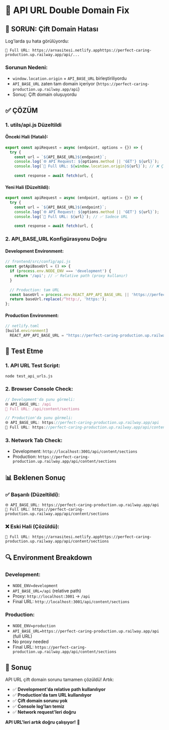 # 🔧 API URL Double Domain Fix

## 🚨 SORUN: Çift Domain Hatası

Log'larda şu hata görülüyordu:
```
🔧 Full URL: https://arnasitesi.netlify.apphttps://perfect-caring-production.up.railway.app/api/...
```

### **Sorunun Nedeni:**
- `window.location.origin` + `API_BASE_URL` birleştiriliyordu
- `API_BASE_URL` zaten tam domain içeriyor (`https://perfect-caring-production.up.railway.app/api`)
- Sonuç: Çift domain oluşuyordu

## ✅ ÇÖZÜM

### **1. utils/api.js Düzeltildi**

#### **Önceki Hali (Hatalı):**
```javascript
export const apiRequest = async (endpoint, options = {}) => {
  try {
    const url = `${API_BASE_URL}${endpoint}`;
    console.log(`🌐 API Request: ${options.method || 'GET'} ${url}`);
    console.log(`🔧 Full URL: ${window.location.origin}${url}`); // ❌ Çift domain!
    
    const response = await fetch(url, {
```

#### **Yeni Hali (Düzeltildi):**
```javascript
export const apiRequest = async (endpoint, options = {}) => {
  try {
    const url = `${API_BASE_URL}${endpoint}`;
    console.log(`🌐 API Request: ${options.method || 'GET'} ${url}`);
    console.log(`🔧 Full URL: ${url}`); // ✅ Sadece URL
    
    const response = await fetch(url, {
```

### **2. API_BASE_URL Konfigürasyonu Doğru**

#### **Development Environment:**
```javascript
// frontend/src/config/api.js
const getApiBaseUrl = () => {
  if (process.env.NODE_ENV === 'development') {
    return '/api'; // ✅ Relative path (proxy kullanır)
  }
  
  // Production: tam URL
  const baseUrl = process.env.REACT_APP_API_BASE_URL || 'https://perfect-caring-production.up.railway.app/api';
  return baseUrl.replace(/^http:/, 'https:');
};
```

#### **Production Environment:**
```javascript
// netlify.toml
[build.environment]
  REACT_APP_API_BASE_URL = "https://perfect-caring-production.up.railway.app/api"
```

## 🚀 **Test Etme**

### **1. API URL Test Script:**
```bash
node test_api_urls.js
```

### **2. Browser Console Check:**
```javascript
// Development'da şunu görmeli:
🌐 API_BASE_URL: /api
🔧 Full URL: /api/content/sections

// Production'da şunu görmeli:
🌐 API_BASE_URL: https://perfect-caring-production.up.railway.app/api
🔧 Full URL: https://perfect-caring-production.up.railway.app/api/content/sections
```

### **3. Network Tab Check:**
- Development: `http://localhost:3001/api/content/sections`
- Production: `https://perfect-caring-production.up.railway.app/api/content/sections`

## 📊 **Beklenen Sonuç**

### ✅ **Başarılı (Düzeltildi):**
```
🌐 API_BASE_URL: https://perfect-caring-production.up.railway.app/api
🔧 Full URL: https://perfect-caring-production.up.railway.app/api/content/sections
```

### ❌ **Eski Hali (Çözüldü):**
```
🔧 Full URL: https://arnasitesi.netlify.apphttps://perfect-caring-production.up.railway.app/api/content/sections
```

## 🔍 **Environment Breakdown**

### **Development:**
- `NODE_ENV=development`
- `API_BASE_URL=/api` (relative path)
- Proxy: `http://localhost:3001` → `/api`
- Final URL: `http://localhost:3001/api/content/sections`

### **Production:**
- `NODE_ENV=production`
- `API_BASE_URL=https://perfect-caring-production.up.railway.app/api` (full URL)
- No proxy needed
- Final URL: `https://perfect-caring-production.up.railway.app/api/content/sections`

## 🎯 **Sonuç**

API URL çift domain sorunu tamamen çözüldü! Artık:

- ✅ **Development'da relative path kullanılıyor**
- ✅ **Production'da tam URL kullanılıyor**
- ✅ **Çift domain sorunu yok**
- ✅ **Console log'ları temiz**
- ✅ **Network request'leri doğru**

**API URL'leri artık doğru çalışıyor!** 🚀
